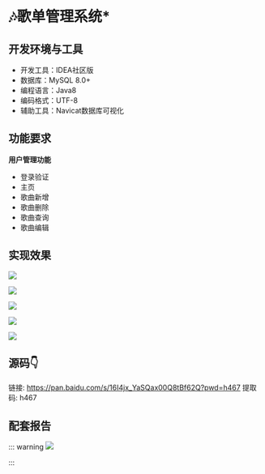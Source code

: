 # 🎶歌单管理系统*

<MyGlobalComponent />

## 开发环境与工具

- 开发工具：IDEA社区版
- 数据库：MySQL 8.0+
- 编程语言：Java8
- 编码格式：UTF-8
- 辅助工具：Navicat数据库可视化

## 功能要求

**用户管理功能**
- 登录验证
- 主页
- 歌曲新增
- 歌曲删除
- 歌曲查询
- 歌曲编辑

## 实现效果


![](http://cdn.qiniu.liyansheng.top/typora/f3891b47cfc1462591687ce12d73cc1c.png)


![](http://cdn.qiniu.liyansheng.top/typora/dd8547549e30444c895dd68a8c42c6d1.png)


![](http://cdn.qiniu.liyansheng.top/typora/468c83ff325e466a9506f588c469d31b.png)


![](http://cdn.qiniu.liyansheng.top/typora/130fe62f3b0a493b876e094a15cc70c2.png)


![](http://cdn.qiniu.liyansheng.top/typora/7367b080b3fb43459b686ae07b97b4b2.png)

## 源码👇
<PasswordProtected>

链接: https://pan.baidu.com/s/16I4jx_YaSQax00Q8tBf62Q?pwd=h467 
提取码: h467

</PasswordProtected>

## 配套报告

::: warning
![](http://cdn.qiniu.liyansheng.top/img/展111示3.png)
<!-- ![](http://cdn.qiniu.liyansheng.top/img/Snipaste_2024-06-14_23-53-19.png) -->
:::
<PaymentButton :productId="162" :buttonText="'点我获取-报告'"/>